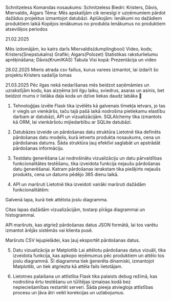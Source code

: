 Schnitzeless
Komandas nosaukums: Schnitzeless
Biedri: Kristers, Dāvis, Miervaldis, Aigars
Tēma: Mēs apskatījām cik ienesīgi ir uzņēmumiem pārdot dažādus projektus izmantojot datubāzi. Aplūkojām:
Ienākumi no dažādiem produktiem laikā
Kopējos ienākumus no produkta
Ienākumus no produktiem atsevišķos periodos

21.02.2025

Mēs izdomājām, ko katrs darīs Miervaldis(dumplingbooi) Video, kods; Kristers(Snepstukalns) Grafiki; Aigars(Polozet) Statistikas raksturlielumu aprēķināšana; Dāvis(KrumIKAS) Tabula Visi kopā: Prezentācija un video

28.02.2025 Mieris atrada csv failius, kurus varees izmantot, lai izdarīt šo projektu Kristers sadalīja lomas

21.03.2025 Pēc ilgas nekā nedarīšanas mēs beidzot saņēmāmies un uzrakstījām kodu, kas aizņēma ļoti ilgu laiku, sviedrus, asaras un asinis, bet beidzot mums ir lielāka daļa koda un dzīve liekas daudz labāka 🙂



1. Tehnoloģijas izvēle
Flask tika izvēlēts kā galvenais tīmekļa ietvars, jo tas ir viegls un vienkāršs, taču tajā pašā laikā nodrošina pietiekamu elastību darbam ar datubāzi, API un vizualizācijām. SQLAlchemy tika izmantots kā ORM, lai vienkāršotu mijiedarbību ar SQLite datubāzi.

2. Datubāzes izveide un pārdošanas datu struktūra
Lietotnē tika definēts pārdošanas datu modelis, kurā ietverts produkta nosaukums, cena un pārdošanas datums. Šāda struktūra ļauj efektīvi saglabāt un apstrādāt pārdošanas informāciju.

3. Testdatu ģenerēšana
Lai nodrošinātu vizualizāciju un datu pārvaldības funkcionalitātes testēšanu, tika izveidota funkcija nejaušu pārdošanas datu ģenerēšanai. Katram pārdošanas ierakstam tika piešķirts nejaušs produkts, cena un datums pēdējo 365 dienu laikā.

4. API un maršruti
Lietotnē tika izveidoti vairāki maršruti dažādām funkcionalitātēm:

Galvenā lapa, kurā tiek attēlota joslu diagramma.

Citas lapas dažādām vizualizācijām, tostarp pīrāga diagrammai un histogrammai.

API maršruts, kas atgriež pārdošanas datus JSON formātā, lai tos varētu izmantot ārējās sistēmās vai klienta pusē.

Maršruts CSV lejupielādei, kas ļauj eksportēt pārdošanas datus.

5. Datu vizualizācija ar Matplotlib
Lai attēlotu pārdošanas datus vizuāli, tika izveidota funkcija, kas apkopo ieņēmumus pēc produktiem un attēlo tos joslu diagrammā. Šī diagramma tiek ģenerēta dinamiski, izmantojot Matplotlib, un tiek atgriezta kā attēla fails lietotājam.

6. Lietotnes palaišana un attīstība
Flask tika palaists debug režīmā, kas nodrošina ērtu testēšanu un tūlītējas izmaiņas kodā bez nepieciešamības restartēt serveri. Šāda pieeja atviegloja attīstības procesu un ļāva ātri veikt korekcijas un uzlabojumus.
